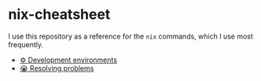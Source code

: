 # nix-cheatsheet
I use this repository as a reference for the `nix` commands, which I use most frequently.

- [⚙ Development environments](examples/nix-shell/README.md)
- [😭 Resolving problems](docs/resolving-problems.md)



